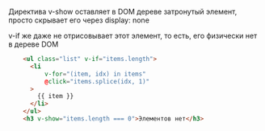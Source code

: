Директива v-show оставляет в DOM дереве затронутый элемент, просто скрывает его через display: none

v-if же даже не отрисовывает этот элемент, то есть, его физически нет в дереве DOM

```html
    <ul class="list" v-if="items.length">
      <li
          v-for="(item, idx) in items"
          @click="items.splice(idx, 1)"
      >
        {{ item }}
      </li>
    </ul>
    <h3 v-show="items.length === 0">Элементов нет</h3>
```